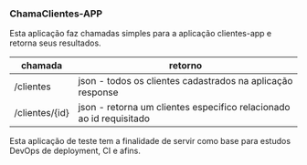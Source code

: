 ### ChamaClientes-APP

Esta aplicação faz chamadas simples para a aplicação clientes-app e retorna seus resultados. 

| chamada | retorno |
|------|---------|
| /clientes | json - todos os clientes cadastrados na aplicação response | 
| /clientes/{id} | json - retorna um clientes especifico relacionado ao id requisitado |


Esta aplicação de teste tem a finalidade de servir como base para estudos DevOps de deployment, CI e afins. 